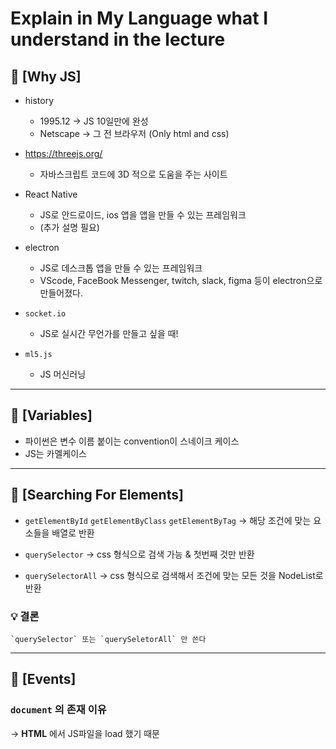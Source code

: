 # Explain in My Language what I understand in the lecture

## 🔖 [Why JS]
- history
    - 1995.12 -> JS 10일만에 완성
    - Netscape -> 그 전 브라우저 (Only html and css) 

- https://threejs.org/
    - 자바스크립트 코드에 3D 적으로 도움을 주는 사이트

- React Native 
    - JS로 안드로이드, ios 앱을 앱을 만들 수 있는 프레임워크
    - (추가 설명 필요)

- electron
    - JS로 데스크톱 앱을 만들 수 있는 프레임워크
    - VScode, FaceBook Messenger, twitch, slack, figma 등이 electron으로 만들어졌다.

- `socket.io`
    - JS로 실시간 무언가를 만들고 싶을 때!

- `ml5.js`
    - JS 머신러닝

---

## 🔖 [Variables]
  - 파이썬은 변수 이름 붙이는 convention이 스네이크 케이스
  - JS는 카멜케이스
  
---

## 🔖 [Searching For Elements]
-  `getElementById` `getElementByClass` `getElementByTag` 
        -> 해당 조건에 맞는 요소들을 배열로 반환
    
- `querySelector` 
        -> css 형식으로 검색 가능 & 첫번째 것만 반환
    
- `querySelectorAll`
        -> css 형식으로 검색해서 조건에 맞는 모든 것을 NodeList로 반환
    
### 💡 **결론**
    `querySelector` 또는 `querySeletorAll` 만 쓴다

--- 

## 🔖 [Events]
### `document` 의 존재 이유
-> **HTML** 에서 JS파일을 load 했기 때문